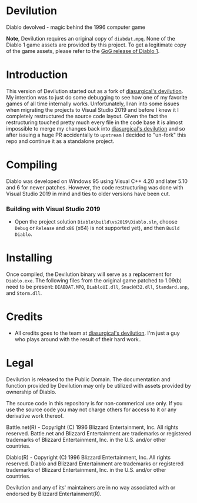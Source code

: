 # Devilution
Diablo devolved - magic behind the 1996 computer game

**Note**, Devilution requires an original copy of `diabdat.mpq`. None of the Diablo 1 game assets are provided by this project. To get a legitimate copy of the game assets, please refer to the [GoG release of Diablo 1](https://www.gog.com/game/diablo).

# Introduction
This version of Devilution started out as a fork of [diasurgical's devilution](https://github.com/diasurgical/devilution). My intention was to just do some debugging to see how one of my favorite games of all time internally works. Unfortunately, I ran into some issues when migrating the projects to Visual Studio 2019 and before I knew it I completely restructured the source code layout.
Given the fact the restructuring touched pretty much every file in the code base it is almost impossible to merge my changes back into [diasurgical's devilution](https://github.com/diasurgical/devilution) and so after issuing a huge PR accidentally to `upstream` I decided to "un-fork" this repo and continue it as a standalone project.
 
# Compiling
Diablo was developed on Windows 95 using Visual C++ 4.20 and later 5.10 and 6 for newer patches. However, the code restructuring was done with Visual Studio 2019 in mind and ties to older versions have been cut.

### Building with Visual Studio 2019
- Open the project solution `Diablo\build\vs2019\Diablo.sln`, choose `Debug` or `Release` and `x86` (x64) is not supported yet), and then `Build Diablo`.

# Installing
Once compiled, the Devilution binary will serve as a replacement for `Diablo.exe`. The following files from the original game patched to 1.09(b) need to be present: `DIABDAT.MPQ`, `DiabloUI.dll`, `SmackW32.dll`, `Standard.snp`, and `Storm.dll`.

# Credits
- All credits goes to the team at [diasurgical's devilution](https://github.com/diasurgical/devilution). I'm just a guy who plays around with the result of their hard work..

# Legal
Devilution is released to the Public Domain. The documentation and function provided by Devilution may only be utilized with assets provided by ownership of Diablo.

The source code in this repository is for non-commerical use only. If you use the source code you may not charge others for access to it or any derivative work thereof.

Battle.net(R) - Copyright (C) 1996 Blizzard Entertainment, Inc. All rights reserved. Battle.net and Blizzard Entertainment are trademarks or registered trademarks of Blizzard Entertainment, Inc. in the U.S. and/or other countries.

Diablo(R) - Copyright (C) 1996 Blizzard Entertainment, Inc. All rights reserved. Diablo and Blizzard Entertainment are trademarks or registered trademarks of Blizzard Entertainment, Inc. in the U.S. and/or other countries.

Devilution and any of its' maintainers are in no way associated with or endorsed by Blizzard Entertainment(R).
